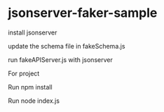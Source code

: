 # jsonserver-faker-sample

install jsonserver

update the schema file in fakeSchema.js

run fakeAPIServer.js with jsonserver


For project 

Run npm install

Run node index.js